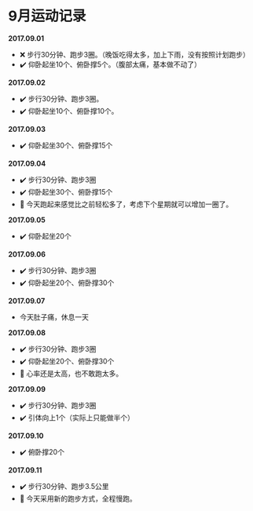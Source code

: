 # 9月运动记录
**2017.09.01**
- :x: 步行30分钟、跑步3圈。（晚饭吃得太多，加上下雨，没有按照计划跑步）
- :heavy_check_mark: 仰卧起坐10个、俯卧撑5个。（腹部太痛，基本做不动了）

**2017.09.02**
- :heavy_check_mark: 步行30分钟、跑步3圈。
- :heavy_check_mark: 仰卧起坐10个、俯卧撑10个。

**2017.09.03**
- :heavy_check_mark: 仰卧起坐30个、俯卧撑15个

**2017.09.04**
- :heavy_check_mark: 步行30分钟、跑步3圈
- :heavy_check_mark: 仰卧起坐30个、俯卧撑15个
- :memo: 今天跑起来感觉比之前轻松多了，考虑下个星期就可以增加一圈了。

**2017.09.05**
- :heavy_check_mark: 仰卧起坐20个

**2017.09.06**
- :heavy_check_mark: 步行30分钟、跑步3圈
- :heavy_check_mark: 仰卧起坐20个、俯卧撑30个

**2017.09.07**
- 今天肚子痛，休息一天

**2017.09.08**
- :heavy_check_mark: 步行30分钟、跑步3圈
- :heavy_check_mark: 仰卧起坐20个、俯卧撑30个
- :memo: 心率还是太高，也不敢跑太多。

**2017.09.09**
- :heavy_check_mark: 步行30分钟、跑步3圈
- :heavy_check_mark: 引体向上1个（实际上只能做半个）

**2017.09.10**
- :heavy_check_mark: 俯卧撑20个

**2017.09.11**
- :heavy_check_mark: 步行30分钟、跑步3.5公里
- :memo: 今天采用新的跑步方式，全程慢跑。

